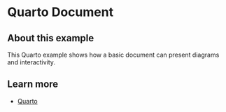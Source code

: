 # Quarto Document

## About this example

This Quarto example shows how a basic document can present diagrams and
interactivity.

## Learn more

* [Quarto](https://quarto.org)
